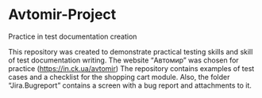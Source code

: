 # Avtomir-Project
Practice in test documentation creation

This repository was created to demonstrate practical testing skills and skill of test documentation writing.
The website “Автомир” was chosen for practice (https://in.ck.ua/avtomir)
The repository contains examples of test cases and a checklist for the shopping cart module.
Also, the folder “Jira.Bugreport” contains a screen with a bug report and attachments to it.

